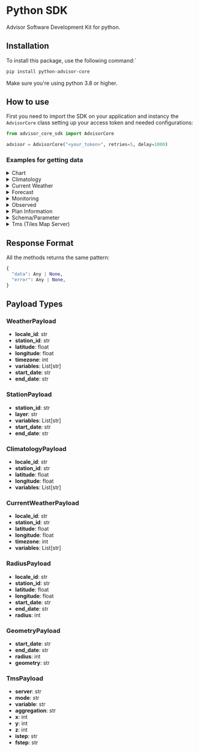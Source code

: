 # Python SDK

Advisor Software Development Kit for python.

## Installation

To install this package, use the following command:`

```bash
pip install python-advisor-core
```

Make sure you're using python 3.8 or higher.

## How to use

First you need to import the SDK on your application and instancy the `AdvisorCore` class setting up your access token and needed configurations:

```python
from advisor_core_sdk import AdvisorCore

advisor = AdvisorCore("<your_token>", retries=5, delay=1000)
```

### Examples for getting data

<details>
  <summary>Chart</summary>

```python
from payloads import WeatherPayload

payload = WeatherPayload(
  locale_id="1234",
)

# requesting daily forecast chart image
response = advisor.chart.get_forecast_daily(payload)

# requesting hourly forecast chart image
response = advisor.chart.get_forecast_hourly(payload)

# requesting daily observed chart image
response = advisor.chart.get_observed_daily(payload)

# requesting hourly observed chart image
response = advisor.chart.get_observed_hourly(payload)

if response['error']:
  print('Error trying to get data!')
  print(response['error'])
else:
  print(response['data'])
```

</details>

<details>
  <summary>Climatology</summary>

```python
from payloads import ClimatologyPayload

payload = ClimatologyPayload(
  locale_id="3477"
)

# requesting daily climatology data
response = advisor.climatology.get_daily(payload)

# requesting monthly climatology data
response = advisor.climatology.get_monthly(payload)

if response['error']:
  print('Error trying to get data!')
  print(response['error'])
else:
  print(response['data'])
```

</details>

<details>
  <summary>Current Weather</summary>

```python
from payloads import CurrentWeatherPayload

payload = CurrentWeatherPayload(
  locale_id="3477"
)

response = advisor.current_weather.get(payload)

if response['error']:
  print('Error trying to get data!')
  print(response['error'])
else:
  print(response['data'])
```

</details>

<details>
  <summary>Forecast</summary>

```python
from payloads import WeatherPayload

payload = WeatherPayload(
  locale_id="1234",
)

# requesting daily forecast data
response = advisor.forecast.get_daily(payload)

# requesting hourly forecast data
response = advisor.forecast.get_hourly(payload)

# requesting period forecast data
response = advisor.forecast.get_period(payload)

if response['error']:
  print('Error trying to get data!')
  print(response['error'])
else:
  print(response['data'])
```

</details>

<details>
  <summary>Monitoring</summary>

```python
response = advisor.monitoring.get_alerts()

if response['error']:
  print('Error trying to get data!')
  print(response['error'])
else:
  print(response['data'])
```

</details>

<details>
  <summary>Observed</summary>

```python
from payloads import (WeatherPayload, StationPayload, RadiusPayload, GeometryPayload)

payload = WeatherPayload(
  locale_id="1234",
)

payload_for_station = StationPayload(
  station_id="ABC123abc321CBA"
)

payload_for_radius = RadiusPayload(
  locale_id="3477",
  radius=1000
)

payload_for_geometry = GeometryPayload(
  geometry="{\"type\": \"MultiPoint\", \"coordinates\": [[-41.88, -22.74]]}",
  radius=10000
)

# requesting daily observed data
response = advisor.observed.get_daily(payload)

# requesting hourly observed data
response = advisor.observed.get_hourly(payload)

# requesting period observed data
response = advisor.observed.get_period(payload)

# requesting station observed data
response = advisor.observed.get_station_data(payload_for_station)

# requesting fire-focus observed data
response = advisor.observed.get_fire_focus(payload_for_radius)

# requesting lightning observed data
response = advisor.observed.get_lightning(payload_for_radius)

# requesting fire-focus observed data by geometry
response = advisor.observed.get_fire_focus_by_geometry(payload_for_geometry)

# requesting lightning observed data by geometry
response = advisor.observed.get_lightning_by_geometry(payload_for_geometry)

if response['error']:
  print('Error trying to get data!')
  print(response['error'])
else:
  print(response['data'])
```

</details>

<details>
  <summary>Plan Information</summary>

```python
response = advisor.plan.get_info()

if response['error']:
    print('Error trying to get data!')
    print(response['error'])
else:
    print(response['data'])
```

</details>

<details>
  <summary>Schema/Parameter</summary>

```python
# Arbitrary example on how to define a schema
payload_schema_definition = {
  "identifier": "arbitraryIdentifier",
  "arbitraryField1": {
      "type": "boolean",
      "required": True,
      "length": 125,
  },
  "arbitraryField2": {
      "type": "number",
      "required": True,
  },
  "arbitraryField3": {
      "type": "string",
      "required": False,
  }
}

# Arbitrary example on how to upload data to parameters from schema 
payload_schema_parameters = {
  "identifier": "arbitraryIdentifier",
  "arbitraryField1": True,
  "arbitraryField2": 15
}

# requesting all schemas from token
response = advisor.schema.get_definition()

# requesting to upload a new schema
response = advisor.schema.post_definition(payload_schema_definition)

# requesting to upload data to parameters from schema
response = advisor.schema.post_definition(payload_schema_parameters)

if response['error']:
  print('Error trying to get data!')
  print(response['error'])
else:
  print(response['data'])
```

</details>

<details>
  <summary>Tms (Tiles Map Server)</summary>

```python
from payloads import TmsPayload

payload = TmsPayload(
  istep="2024-12-25 10:00:00",
  fstep="2024-12-25 12:00:00",
  server="a",
  mode="forecast",
  variable="precipitation",
  aggregation="sum",
  x=2,
  y=3,
  z=4
)

response = advisor.tms.get(payload)

if response['error']:
    print('Error trying to get data!')
    print(response['error'])
else:
    with open("response.png", "wb") as f:
        f.write(response["data"])
```

</details>

## Response Format

All the methods returns the same pattern:

```python
{
  "data": Any | None,
  "error": Any | None,
}
```

## Payload Types

### WeatherPayload

- **locale_id**: str
- **station_id**: str
- **latitude**: float
- **longitude**: float
- **timezone**: int
- **variables**: List[str]
- **start_date**: str
- **end_date**: str

### StationPayload

- **station_id**: str
- **layer**: str
- **variables**: List[str]
- **start_date**: str
- **end_date**: str

### ClimatologyPayload

- **locale_id**: str
- **station_id**: str
- **latitude**: float
- **longitude**: float
- **variables**: List[str]

### CurrentWeatherPayload

- **locale_id**: str
- **station_id**: str
- **latitude**: float
- **longitude**: float
- **timezone**: int
- **variables**: List[str]

### RadiusPayload

- **locale_id**: str
- **station_id**: str
- **latitude**: float
- **longitude**: float
- **start_date**: str
- **end_date**: str
- **radius**: int

### GeometryPayload

- **start_date**: str
- **end_date**: str
- **radius**: int
- **geometry**: str

### TmsPayload

- **server**: str
- **mode**: str
- **variable**: str
- **aggregation**: str
- **x**: int
- **y**: int
- **z**: int
- **istep**: str
- **fstep**: str

